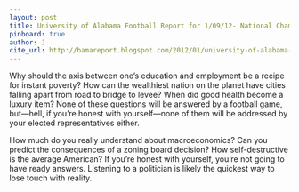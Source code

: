 ```yaml
---
layout: post
title: University of Alabama Football Report for 1/09/12- National Championship Edition
pinboard: true
author: J
cite_url: http://bamareport.blogspot.com/2012/01/university-of-alabama-football-report.html
---
```

Why should the axis between one’s education and employment be a recipe for instant poverty? How can the wealthiest nation on the planet have cities falling apart from road to bridge to levee? When did good health become a luxury item? None of these questions will be answered by a football game, but—hell, if you’re honest with yourself—none of them will be addressed by your elected representatives either.
  
How much do you really understand about macroeconomics? Can you predict the consequences of a zoning board decision? How self-destructive is the average American? If you’re honest with yourself, you’re not going to have ready answers. Listening to a politician is likely the quickest way to lose touch with reality.  
